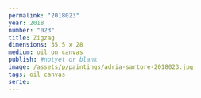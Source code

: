```yaml
---
permalink: "2018023"
year: 2018
number: "023"
title: Zigzag
dimensions: 35.5 x 28
medium: oil on canvas
publish: #notyet or blank
image: /assets/p/paintings/adria-sartore-2018023.jpg
tags: oil canvas
serie:
---
```

